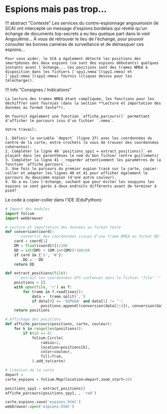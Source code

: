 #  Espions mais pas trop...

!!! abstract "Contexte"
	Les services du contre-espionnage angoumoisin (le SCA) ont intercepté un message d'espions bordelais qui révèle qu'un échange de documents top-secrets a eu lieu quelque part dans le vieil Angoulême... À vous de retrouver le lieu de l'échange, pour pouvoir consulter les bonnes caméras de surveillance et de démasquer ces espions...

	Pour vous aider, le SCA a également détecté les positions des smartphones des deux espions (ce sont des espions débutants) quelques instants avant l'échange... Ces positions sont des trames NMEA à disposition dans les fichiers [`spy1.nmea`](spy1.nmea) et [`spy2.nmea`](spy2.nmea) fournis (cliquez dessus pour les télécharger).
	

!!! info "Consignes / Indications"

	La lecture des trames NMEA étant compliquée, les fonctions pour les déchiffrer sont fournies (dans la section **Lecture et importation des données au format texte**).

	On fournit également une fonction `affiche_parcours()` permettant d'afficher le parcours issu d'un fichier `.nmea`.

	Votre travail:
	
	1. Définir la variable `depart` (ligne 37) avec les coordonnées du centre de la carte, entre crochets (à vous de trouver des coordonnées cohérentes).
	2. Compléter la ligne 40 `positions_spy1 = extract_positions()` en plaçant dans les parenthèses le nom du bon fichier (entre guillemets)
	3. Compléter la ligne 41 : regarder attentivement les paramètres de la fonction `affiche_parcours`...
	3. Une fois le parcours du premier espion tracé sur la carte, copier-coller et adapter les lignes 40 et 41 pour afficher également le parcours du deuxième espion (d'une autre couleur).
	4. Où a eu lieu l'échange, sachant que pour éviter les soupçons les espions se sont garés à deux endroits différents avant de terminer à pied?


Le code à copier-coller dans l'IDE (EduPython):

```python linenums='1'
# Import des modules
import folium
import webbrowser

# Lecture et importation des données au format texte
def conversion(coord):
    '''convertit des coordonnées issues d'une trame NMEA au format DD'''
    card = coord[1]
    DM = float(coord[0])/100
    DD = int(DM) + (DM-int(DM))*100/60
    if card in {'S', 'W'}:
        DD = - DD
    return DD

def extract_positions(file):
    '''extrait les coordonnées GPS contenues dans le fichier "file" '''
    positions = []
    with open(file, 'r') as f:
        for trame in f.readlines():
            data =  trame.split(',')
            if data[0] == '$GPGGA' and data[1] != '':
                positions.append((conversion(data[2:4]), conversion(data[4:6])))
    return positions

# Affichage des positions
def affiche_parcours(positions, carte, couleur):
    for k in range(len(positions)):
        if k%10 == 0:
            folium.Circle(
                radius=2,
                location=positions[k],
                color=couleur,
                fill=True,
            ).add_to(carte)

# Création de la carte
depart = 
carte_espions = folium.Map(location=depart,zoom_start=16)

positions_spy1 = extract_positions()
affiche_parcours(positions_spy1, , 'red')

carte_espions.save('espions.html') 
webbrowser.open('espions.html')

```
